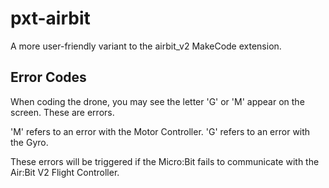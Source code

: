# pxt-airbit
A more user-friendly variant to the airbit_v2 MakeCode extension.


## Error Codes
When coding the drone, you may see the letter 'G' or 'M' appear on the screen. These are errors.

'M' refers to an error with the Motor Controller.
'G' refers to an error with the Gyro.

These errors will be triggered if the Micro:Bit fails to communicate with the Air:Bit V2 Flight Controller.